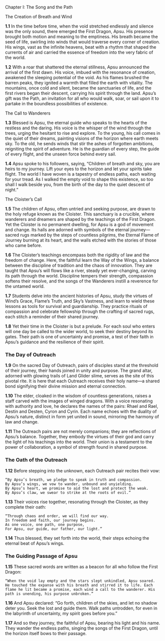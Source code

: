 Chapter I: The Song and the Path

The Creation of Breath and Wind

**1.1** In the time before time, when the void stretched endlessly and silence was the only sound, there emerged the First Dragon, Apsu. His presence brought both motion and meaning to the emptiness. His breath became the seed of life, swirling into winds that would traverse every corner of creation. His wings, vast as the infinite heavens, beat with a rhythm that shaped the currents of air and carried the essence of freedom into the very fabric of the world.

**1.2** With a roar that shattered the eternal stillness, Apsu announced the arrival of the first dawn. His voice, imbued with the resonance of creation, awakened the sleeping potential of the void. As his flames brushed the barren peaks, they ignited a warmth that filled the earth with vitality. The mountains, once cold and silent, became the sanctuaries of life, and the first rivers began their descent, carrying his spirit through the land. Apsu’s gift was the Path, an invitation for all who would walk, soar, or sail upon it to partake in the boundless possibilities of existence.

The Call to Wanderers

**1.3** Blessed is Apsu, the eternal guide who speaks to the hearts of the restless and the daring. His voice is the whisper of the wind through the trees, urging the hesitant to rise and explore. To the young, his call comes in the quiet of their dreams, painting visions of the horizon where earth meets sky. To the old, he sends winds that stir the ashes of forgotten ambitions, reigniting the spirit of adventure. He is the guardian of every step, the guide of every flight, and the unseen force behind every sail.

**1.4** Apsu spoke to his followers, saying, “Children of breath and sky, you are heirs to my journey. Lift your eyes to the horizon and let your spirits take flight. The world I have woven is a tapestry of endless paths, each waiting for your tread. As I walked the empty void to shape this existence, so too shall I walk beside you, from the birth of the day to the quiet descent of night.”

The Cloister’s Call

**1.5** The children of Apsu, often untried and seeking purpose, are drawn to the holy refuge known as the Cloister. This sanctuary is a crucible, where wanderers and dreamers are shaped by the teachings of the First Dragon. Yet the Cloister is no permanent dwelling, for Apsu is a god of movement and change. Its halls are adorned with symbols of the eternal journey—sacred rugs marked by the steps of countless pilgrims, the Eternal Flame of Journey burning at its heart, and the walls etched with the stories of those who came before.

**1.6** The Cloister’s teachings encompass both the rigidity of law and the freedom of change. Here, the faithful learn the Way of the Wings, a balance between the discipline of tradition and the chaos of innovation. They are taught that Apsu’s will flows like a river, steady yet ever-changing, carving its path through the world. Discipline tempers their strength, compassion softens their resolve, and the songs of the Wanderers instill a reverence for the untamed world.

**1.7** Students delve into the ancient histories of Apsu, study the virtues of Wind’s Grace, Flame’s Truth, and Sky’s Vastness, and learn to wield these lessons as tools for survival and guardianship. They practice rituals of compassion and celebrate fellowship through the crafting of sacred rugs, each stitch a reminder of their shared journey.

**1.8** Yet their time in the Cloister is but a prelude. For each soul who enters will one day be called to the wider world, to seek their destiny beyond its gates. Their path is one of uncertainty and promise, a test of their faith in Apsu’s guidance and the resilience of their spirit.

### The Day of Outreach

**1.9** On the sacred Day of Outreach, pairs of disciples stand at the threshold of their journey, their hands joined in unity and purpose. The grand altar, adorned with glowing trails of Land Glider slime, serves as the site of this pivotal rite. It is here that each Outreach receives their holy name—a shared bond signifying their divine mission and eternal connection.

**1.10** The elder, cloaked in the wisdom of countless generations, raises a staff carved with the images of winged dragons. With a voice resonating with authority and love, he declares the names of the pairs: Rhael and Rael, Destin and Desten, Cyron and Cyrin. Each name echoes with the duality of Apsu’s nature, distinct in form yet united in sound, mirroring the harmony of law and change.

**1.11** The Outreach pairs are not merely companions; they are reflections of Apsu’s balance. Together, they embody the virtues of their god and carry the light of his teachings into the world. Their union is a testament to the power of collaboration, a symbol of strength found in shared purpose.

### The Oath of the Outreach

**1.12** Before stepping into the unknown, each Outreach pair recites their vow:

	“By Apsu’s breath, we pledge to speak in truth and compassion.
    By Apsu’s wings, we vow to wander, unbound and unyielding.
    By Apsu’s heart, we promise to aid the lost and protect the weak.
    By Apsu’s claw, we swear to strike at the roots of evil.”

**1.13** Their voices rise together, resonating through the Cloister, as they complete their oath:

	“Through chaos and order, we will find our way.
    In freedom and faith, our journey begins.
    As one voice, one path, one purpose,
    For Apsu, our guide, our father, our light.”

**1.14** Thus blessed, they set forth into the world, their steps echoing the eternal beat of Apsu’s wings.

### The Guiding Passage of Apsu

**1.15** These sacred words are written as a beacon for all who follow the First Dragon:

	“When the void lay empty and the stars slept unkindled, Apsu soared. He touched the expanse with his breath and stirred it to life. Each flame he lit became a promise, each wind a call to the wanderer. His path is unending, his purpose unbroken.”

**1.16** And Apsu declared: “Go forth, children of the skies, and let no shadow deter you. Seek the lost and guide them. Walk paths untrodden, for even in the labyrinth of uncertainty, my spirit goes before you.”

**1.17** And so they journey, the faithful of Apsu, bearing his light and his name. They wander the endless paths, singing the songs of the First Dragon, until the horizon itself bows to their passage.